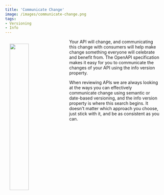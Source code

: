 ```yaml
---
title: 'Communicate Change'
image: /images/communicate-change.png
tags:
- Versioning
- Info
---
```

<p><img src="{{ page.image }}" width="35%" align="left" style="padding: 15px;"></p>
Your API will change, and communicating this change with consumers will help make change something everyone will celebrate and benefit from. The OpenAPI specification makes it easy for you to communicate the changes of your API using the info version property.

When reviewing APIs we are always looking at the ways you can effectively communicate change using semantic or date-based versioning, and the info version property is where this search begins. It doesn't matter which approach you choose, just stick with it, and be as consistent as you can.